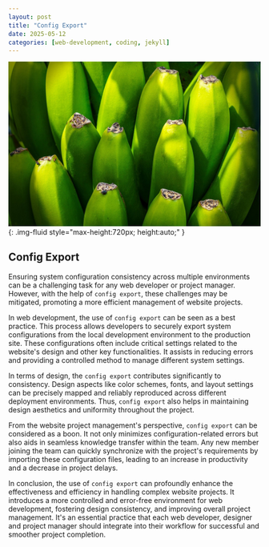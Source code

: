 ```yaml
---
layout: post
title: "Config Export"
date: 2025-05-12
categories: [web-development, coding, jekyll]
---
```


![Image](/assets/g182c82a05e2ead25ed53600d8e2a34a056ccf35e89e6c8fed7c1b2cc2aef738c2241e2de2a578e74b8a8ddd4ec4b0fadc9d3d2710b53899c007f562b2e22de99_1280.jpg){: .img-fluid style="max-height:720px; height:auto;" }

## Config Export

Ensuring system configuration consistency across multiple environments can be a challenging task for any web developer or project manager. However, with the help of `config export`, these challenges may be mitigated, promoting a more efficient management of website projects.

In web development, the use of `config export` can be seen as a best practice. This process allows developers to securely export system configurations from the local development environment to the production site. These configurations often include critical settings related to the website's design and other key functionalities. It assists in reducing errors and providing a controlled method to manage different system settings.

In terms of design, the `config export` contributes significantly to consistency. Design aspects like color schemes, fonts, and layout settings can be precisely mapped and reliably reproduced across different deployment environments. Thus, `config export` also helps in maintaining design aesthetics and uniformity throughout the project.

From the website project management's perspective, `config export` can be considered as a boon. It not only minimizes configuration-related errors but also aids in seamless knowledge transfer within the team. Any new member joining the team can quickly synchronize with the project's requirements by importing these configuration files, leading to an increase in productivity and a decrease in project delays.

In conclusion, the use of `config export` can profoundly enhance the effectiveness and efficiency in handling complex website projects. It introduces a more controlled and error-free environment for web development, fostering design consistency, and improving overall project management. It's an essential practice that each web developer, designer and project manager should integrate into their workflow for successful and smoother project completion.
